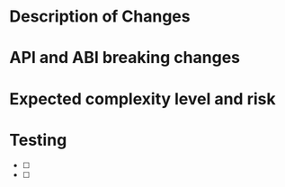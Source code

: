 # Description of Changes

<!-- Please describe your change, mention any related tickets, and so on here. -->

# API and ABI breaking changes

<!-- If this is an API or ABI breaking change, please apply the
corresponding GitHub label. -->

# Expected complexity level and risk

<!--
How complicated do you think these changes are? Grade on a scale from 1 to 5,
where 1 is a trivial change, and 5 is a deep-reaching and complex change.

This complexity rating applies not only to the complexity apparent in the diff,
but also to its interactions with existing and future code.

If you answered more than a 2, explain what is complex about the PR,
and what other components it interacts with in potentially concerning ways.  -->

# Testing

<!-- Describe any testing you've done, and any testing you'd like your reviewers to do,
so that you're confident that all the changes work as expected! -->

- [ ] <!-- maybe a test you want to do -->
- [ ] <!-- maybe a test you want a reviewer to do, so they can check it off when they're satisfied. -->
